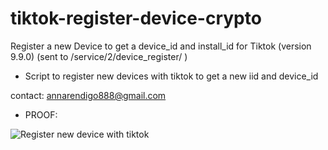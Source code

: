 # tiktok-register-device-crypto
Register a new Device to get a device_id and install_id for Tiktok (version 9.9.0) (sent to /service/2/device_register/ )

- Script to register new devices with tiktok to get a new iid and device_id

contact: annarendigo888@gmail.com

- PROOF: 

![Register new device with tiktok](https://imgur.com/a/2fMfmgO)



